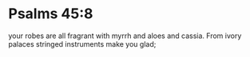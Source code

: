 # Psalms 45:8

your robes are all fragrant with myrrh and aloes and cassia. From ivory palaces stringed instruments make you glad;
